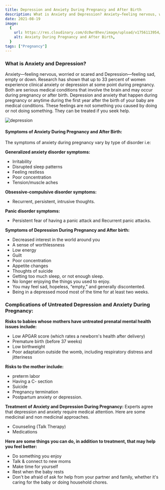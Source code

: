 ```yaml
---
title: Depression and Anxiety During Pregnancy and After Birth
description: What is Anxiety and Depression? Anxiety—feeling nervous, worried or scared and Depression—feeling sad, empty or down. Research has shown that up to 33 percent of women experience&nbsp;clinical anxiety&nbsp;or depression at some po...
date: 2021-08-19
image:
  {
    url: https://res.cloudinary.com/dc0wr8hev/image/upload/v1756113954/Depression_and_Anxiety_During_Pregnancy_and_After_Birth_nhk1tv.jpg,
    alt: Anxiety During Pregnancy and After Birth,
  }
tags: ["Pregnancy"]
---
```


### What is Anxiety and Depression?

Anxiety—feeling nervous, worried or scared and Depression—feeling sad, empty or down. Research has shown that up to 33 percent of women experience clinical anxiety or depression at some point during pregnancy. Both are serious medical conditions that involve the brain and may occur during pregnancy or after birth. Depression and anxiety that happen during pregnancy or anytime during the first year after the birth of your baby are medical conditions. These feelings are not something you caused by doing or not doing something. They can be treated if you seek help.

![depression](https://img1.wsimg.com/isteam/ip/7d906beb-bc9b-4377-9b06-b22a3566899c/images.jpeg-9.jpg/:/cr=t:0%25,l:0%25,w:100%25,h:100%25/rs=w:1280)

#### Symptoms of Anxiety During Pregnancy and After Birth:

The symptoms of anxiety during pregnancy vary by type of disorder i.e:

**Generalized anxiety disorder symptoms:**

- Irritability
- Disrupted sleep patterns
- Feeling restless
- Poor concentration
- Tension/muscle aches

**Obsessive-compulsive disorder symptoms:**

- Recurrent, persistent, intrusive thoughts.

**Panic disorder symptoms:**

- Persistent fear of having a panic attack and Recurrent panic attacks.

**Symptoms of Depression During Pregnancy and After birth:**

- Decreased interest in the world around you
- A sense of worthlessness
- Low energy
- Guilt
- Poor concentration
- Appetite changes
- Thoughts of suicide
- Getting too much sleep, or not enough sleep.
- No longer enjoying the things you used to enjoy.
- You may feel sad, hopeless, “empty,” and generally discontented.
- Being in a depressed mood most of the time for at least two weeks.

### Complications of Untreated Depression and Anxiety During Pregnancy:

**Risks to babies whose mothers have untreated prenatal mental health issues include:**

- Low APGAR score (which rates a newborn's health after delivery)
- Premature birth (before 37 weeks)
- Low birthweight
- Poor adaptation outside the womb, including respiratory distress and jitteriness

**Risks to the mother include:**

- preterm labor
- Having a C- section
- Suicide
- Pregnancy termination
- Postpartum anxiety or depression.

**Treatment of Anxiety and Depression During Pregnancy:**
Experts agree that depression and anxiety require medical attention. Here are some medicinal and non medicinal approaches.

- Counseling (Talk Therapy)
- Medications

**Here are some things you can do, in addition to treatment, that may help you feel better:**

- Do something you enjoy
- Talk & connect to new moms
- Make time for yourself
- Rest when the baby rests
- Don't be afraid of ask for help from your partner and family, whether it's caring for the baby or doing household chores.
